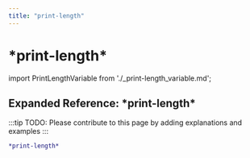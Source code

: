 ```yaml
---
title: "print-length"
---
```


# \*print-length\*

import PrintLengthVariable from './_print-length_variable.md';

<PrintLengthVariable />

## Expanded Reference: \*print-length\*

:::tip
TODO: Please contribute to this page by adding explanations and examples
:::

```lisp
*print-length*
```
